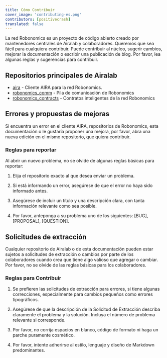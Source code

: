```yaml
---
title: Cómo Contribuir
cover_image: 'contributing-es.png' 
contributors: [positivecrash]
translated: false
---
```


La red Robonomics es un proyecto de código abierto creado por mantenedores centrales de Airalab y colaboradores. Queremos que sea fácil para cualquiera contribuir. Puede contribuir al núcleo, sugerir cambios, mejorar la documentación o escribir una publicación de blog. Por favor, lea algunas reglas y sugerencias para contribuir.

## Repositorios principales de Airalab

- [aira](https://github.com/airalab/aira) - Cliente AIRA para la red Robonomics.
- [robonomics_comm](https://github.com/airalab/robonomics_comm) - Pila de comunicación de Robonomics
- [robonomics_contracts](https://github.com/airalab/robonomics_contracts) - Contratos inteligentes de la red Robonomics

## Errores y propuestas de mejoras

Si encuentra un error en el cliente AIRA, repositorios de Robonomics, esta documentación o le gustaría proponer una mejora, por favor, abra una nueva edición en el mismo repositorio, que quiera contribuir.

### Reglas para reportar

Al abrir un nuevo problema, no se olvide de algunas reglas básicas para reportar:

1. Elija el repositorio exacto al que desea enviar un problema.

2. Si está informando un error, asegúrese de que el error no haya sido informado antes.

3. Asegúrese de incluir un título y una descripción clara, con tanta información relevante como sea posible.

4. Por favor, anteponga a su problema uno de los siguientes: [BUG], [PROPOSAL], [QUESTION].


## Solicitudes de extracción

Cualquier repositorio de Airalab o de esta documentación pueden estar sujetos a solicitudes de extracción o cambios por parte de los colaboradores cuando crea que tiene algo valioso que agregar o cambiar. Por favor, no se olvide de las reglas básicas para los colaboradores. 

### Reglas para Contribuir

1. Se prefieren las solicitudes de extracción para errores, si tiene algunas correcciones, especialmente para cambios pequeños como errores tipográficos.

2. Asegúrese de que la descripción de la Solicitud de Extracción describa claramente el problema y la solución. Incluya el número de problema relevante si corresponde.

3. Por favor, no corrija espacios en blanco, código de formato ni haga un parche puramente cosmético.

4. Por favor, intente adherirse al estilo, lenguaje y diseño de Markdown predominantes.
